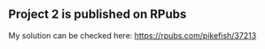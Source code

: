 ## Project 2 is published on RPubs
My solution can be checked here: https://rpubs.com/pikefish/37213